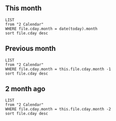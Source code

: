 ## This month
``` dataview
LIST
from "2 Calendar"
WHERE file.cday.month = date(today).month 
sort file.cday desc
```
## Previous month
``` dataview
LIST
from "2 Calendar"
WHERE file.cday.month = this.file.cday.month -1
sort file.cday desc
```
## 2 month ago
``` dataview
LIST
from "2 Calendar"
WHERE file.cday.month = this.file.cday.month -2
sort file.cday desc
```
